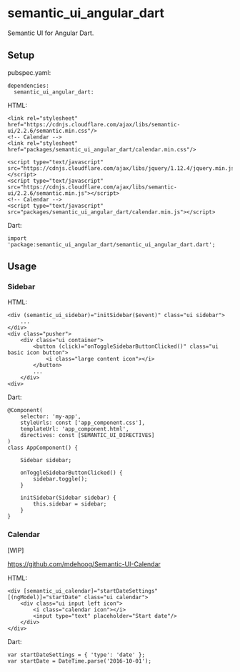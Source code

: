 # semantic_ui_angular_dart

Semantic UI for Angular Dart.

## Setup

pubspec.yaml:

    dependencies:
      semantic_ui_angular_dart: 


HTML:

    <link rel="stylesheet" href="https://cdnjs.cloudflare.com/ajax/libs/semantic-ui/2.2.6/semantic.min.css"/>
    <!-- Calendar -->
    <link rel="stylesheet" href="packages/semantic_ui_angular_dart/calendar.min.css"/>

    <script type="text/javascript" src="https://cdnjs.cloudflare.com/ajax/libs/jquery/1.12.4/jquery.min.js"></script>
    <script type="text/javascript" src="https://cdnjs.cloudflare.com/ajax/libs/semantic-ui/2.2.6/semantic.min.js"></script>
    <!-- Calendar -->
    <script type="text/javascript" src="packages/semantic_ui_angular_dart/calendar.min.js"></script>

Dart:

    import 'package:semantic_ui_angular_dart/semantic_ui_angular_dart.dart';

## Usage

### Sidebar

HTML:

    <div (semantic_ui_sidebar)="initSidebar($event)" class="ui sidebar">
        ...
    </div>
    <div class="pusher">
        <div class="ui container">
            <button (click)="onToggleSidebarButtonClicked()" class="ui basic icon button">
                <i class="large content icon"></i>
            </button>
            ...
        </div>
    <div>

Dart:

    @Component(
        selector: 'my-app',
        styleUrls: const ['app_component.css'],
        templateUrl: 'app_component.html',
        directives: const [SEMANTIC_UI_DIRECTIVES]
    )
    class AppComponent() {

        Sidebar sidebar;

        onToggleSidebarButtonClicked() {
            sidebar.toggle();
        }

        initSidebar(Sidebar sidebar) {
            this.sidebar = sidebar;
        }
    }

### Calendar

[WIP]

https://github.com/mdehoog/Semantic-UI-Calendar

HTML:

    <div [semantic_ui_calendar]="startDateSettings" [(ngModel)]="startDate" class="ui calendar">
        <div class="ui input left icon">
            <i class="calendar icon"></i>
            <input type="text" placeholder="Start date"/>
        </div>
    </div>

Dart:

    var startDateSettings = { 'type': 'date' };
    var startDate = DateTime.parse('2016-10-01');
